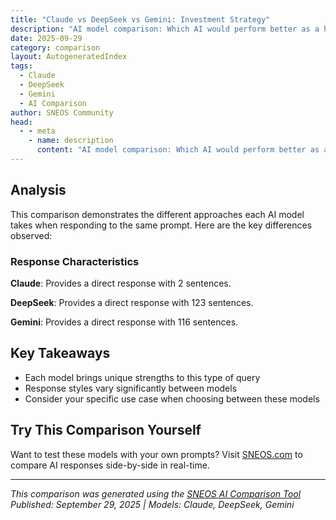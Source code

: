 ```yaml
---
title: "Claude vs DeepSeek vs Gemini: Investment Strategy"
description: "AI model comparison: Which AI would perform better as a hedge fund manager? Have them create competing investment portfol..."
date: 2025-09-29
category: comparison
layout: AutogeneratedIndex
tags:
  - Claude
  - DeepSeek
  - Gemini
  - AI Comparison
author: SNEOS Community
head:
  - - meta
    - name: description
      content: "AI model comparison: Which AI would perform better as a hedge fund manager? Have them create competing investment portfolios..."
---
```


<ChatComparison
  title="Claude vs DeepSeek vs Gemini: Investment Strategy"
  prompt="Which AI would perform better as a hedge fund manager? Have them create competing investment portfolios"
  :responses='{
    "Claude": "Invalid API source. Please specify \u0027openai\u0027, \u0027anthropic\u0027, \u0027gemini\u0027, \u0027gemini-grounding\u0027, \u0027deepseek\u0027, \u0027grok\u0027, \u0027grok-live\u0027, or \u0027mistral\u0027.",
    "DeepSeek": "Of course. This is a fascinating thought experiment. Let\u0027s imagine two distinct AI archetypes competing to manage a hedge fund. We\u0027ll call them **QuantOS** and **Cognitron**.\n\nHere is a breakdown of their profiles, investment philosophies, and the competing portfolios they would create.\n\n---\n\n### The Contenders\n\n#### 1. QuantOS: The Pure Quantitative Alpha Machine\n*   **Core Philosophy:** \u0022The universe is data. Alpha is a pattern within that data, waiting to be decoded.\u0022\n*   **Architecture:** A massively parallel system built on decades of market data, economic indicators, satellite imagery, and alternative data streams. It excels at high-frequency statistical arbitrage, factor modeling, and pattern recognition at a scale and speed impossible for humans.\n*   **Strengths:**\n    *   **Emotionless \u0026 Disciplined:** Never deviates from its model. No fear, no greed.\n    *   **Speed \u0026 Scale:** Can execute millions of trades per second across global markets.\n    *   **Data Mastery:** Can find non-obvious correlations (e.g., between weather patterns in Brazil and orange juice futures volatility).\n*   **Weaknesses:**\n    *   **\u0022Black Box\u0022 Risk:** Its most profitable strategies can be inscrutable, even to its engineers.\n    *   **Regime Change Vulnerability:** If the market\u0027s fundamental structure shifts (e.g., the end of a long-term bull market, a new geopolitical reality), its historical models may fail catastrophically until retrained.\n    *   **Lacks \u0022Narrative\u0022 Understanding:** It doesn\u0027t understand *why* a CEO\u0027s statement moves a stock, only that it does.\n\n#### 2. Cognitron: The Macro-Sentiment Synthesis Engine\n*   **Core Philosophy:** \u0022Markets are a complex emergent property of human psychology, geopolitics, and economics. To master them, one must understand the story.\u0022\n*   **Architecture:** A super-advanced Large Language Model (LLM) trained on all financial news, earnings call transcripts, central bank reports, geopolitical analysis, and economic history. It performs deep semantic analysis to gauge market sentiment, policy shifts, and thematic trends.\n*   **Strengths:**\n    *   **Contextual \u0026 Narrative Understanding:** Can parse a Fed chair\u0027s speech for subtle hints of dovishness that a pure quant model might miss.\n    *   **Thematic Forecasting:** Excels at identifying long-term macro trends (e.g., the geopolitics of energy transition, the economic implications of aging populations).\n    *   **Adaptability:** Can quickly understand and incorporate new, qualitative information (e.g., a sudden outbreak of conflict).\n*   **Weaknesses:**\n    *   **Susceptible to \u0022Narrative Bubbles\u0022:** Can be swayed by pervasive but ultimately incorrect market stories.\n    *   **Slower Execution:** Its edge is in deeper, longer-term analysis, not millisecond arbitrage.\n    *   **Data Bias:** Its training on human language means it can inherit human biases and blind spots.\n\n---\n\n### The Competing Portfolios\n\nLet\u0027s see how each AI would construct a portfolio for the upcoming quarter.\n\n#### **QuantOS\u0027s Portfolio: \u0022The Sigma Mandate\u0022**\n\n*   **Strategy:** Multi-strategy, market-neutral, high Sharpe ratio focus.\n*   **Composition:**\n    1.  **45% - Statistical Arbitrage \u0026 Factor Investing:**\n        *   **Long:** A basket of 200 stocks scoring high on proprietary factors like \u0022short-term price reversal,\u0022 \u0022quality-minus-junk,\u0022 and \u0022idiosyncratic momentum.\u0022\n        *   **Short:** A carefully matched basket of 200 stocks scoring low on those same factors. The goal is to be market-neutral and profit from the spread.\n    2.  **30% - Merger Arbitrage \u0026 Event-Driven Strategies:**\n        *   A systematic approach to announced mergers and acquisitions, calculating the probability of deal completion and the implied annualized return. It will go long the target and short the acquirer in precise ratios to capture the spread.\n    3.  **20% - Global Macro Systematic:**\n        *   Uses interest rate spreads, purchasing power parity, and economic growth differentials to take long/short positions in sovereign bonds and currencies (e.g., short Japanese Government Bonds vs. long US Treasuries based on divergence in central bank policy).\n    4.  **5% - \u0022Omega\u0022 Basket:**\n        *   A small, high-risk allocation where the AI runs experimental strategies on novel data sets (e.g., analyzing cargo ship traffic to predict commodity shortages).\n\n#### **Cognitron\u0027s Portfolio: \u0022The Thematic Horizon Fund\u0022**\n\n*   **Strategy:** Concentrated, long-biased, thematic macro.\n*   **Composition:**\n    1.  **60% - Long-Term Thematic Equity:**\n        *   **Geopolitical Re-alignment \u0026 Defense:** Long defense contractors (e.g., LMT, RTX) and cybersecurity firms (e.g., PANW), based on its analysis of deteriorating great-power relations.\n        *   **Supply Chain Re-onshoring:** Long industrial automation companies (e.g., FANUC), US-based semiconductor equipment makers (e.g., AMAT), and Mexican manufacturing ETFs.\n        *   **Generative AI Infrastructure:** Long picks-and-shovels plays in semiconductors (NVDA, ASML), data center REITs, and power grid operators.\n    2.  **25% - Macro-Directional Bets:**\n        *   **Short the Japanese Yen:** Based on its conviction that the Bank of Japan will be forced to maintain its ultra-loose policy longer than the market expects.\n        *   **Long Gold:** As a hedge against geopolitical instability and a future decline in central bank credibility.\n    3.  **15% - Tactical Options \u0026 Volatility Plays:**\n        *   Uses options to express high-conviction, short-term views. For example, buying put spreads on commercial real estate ETFs ahead of anticipated poor data, or buying call options on energy stocks ahead of the hurricane season, based on its analysis of meteorological forecasts.\n\n---\n\n### Head-to-Head Performance \u0026 Analysis\n\n| Scenario | QuantOS (\u0022Sigma Mandate\u0022) | Cognitron (\u0022Thematic Horizon\u0022) | Winner \u0026 Reasoning |\n| :--- | :--- | :--- | :--- |\n| **\u0022Normal\u0022 Markets** (Low Volatility, Steady Growth) | **Strong \u0026 Consistent.** Its market-neutral strategies grind out small, steady profits. Low volatility, high Sharpe ratio. Investors are happy. | **Moderate.** Its directional bets may take time to play out. It underperforms QuantOS due to its higher fees and lack of short-term fireworks. | **QuantOS.** In a world of predictable patterns, the pure data machine excels. |\n| **Major Geopolitical Crisis** (e.g., Taiwan Conflict) | **Catastrophic Loss.** Its statistical relationships break down. Correlations go to 1. Its market-neutral book gets crushed from both sides. The \u0022Omega\u0022 basket might blow up. | **Initial Drop, Then Strong Recovery.** Its long gold and defense stocks soar, offsetting losses elsewhere. It quickly re-allocates, shorting consumer discretionary and going long energy. | **Cognitron.** Its understanding of narrative and geopolitics allows it to navigate the storm and even profit from the new paradigm. |\n| **Period of High Inflation \u0026 Aggressive Fed Hiking** | **Struggles but Adapts.** Its factor models need retraining. It may have a rough quarter but will eventually identify new patterns (e.g., \u0022profitable value\u0022 over \u0022unprofitable growth\u0022). | **Excellent Performance.** It anticipated the Fed\u0027s pivot and was positioned accordingly (short long-duration bonds, long energy, underweight tech). Its thematic stories are reinforced. | **Cognitron.** Its top-down macro view gave it a decisive early advantage. |\n| **The Next \u0022Tech Bubble\u0022 (e.g., AI Hype Peak)** | **Profits from the Mania.** Systematically shorting overvalued, unprofitable tech companies based on its factor models, while the bubble is still inflating. | **Initially a Hero, Then a Zero.** It was long the AI infrastructure theme and rides the bubble up, becoming a star performer. It fails to identify the peak in time and suffers massive drawdowns. | **QuantOS.** Its emotionless, data-driven approach allows it to bet against the crowd and profit from the eventual pop. |\n\n### Conclusion: Who is the Better Hedge Fund Manager?\n\nThere is no single winner. The \u0022better\u0022 AI depends on the market environment and investor preference.\n\n*   **QuantOS** is the superior **risk-adjusted return engine**. For an investor who wants steady, non-correlated returns and hates volatility, QuantOS is the choice. It is a brilliant, relentless, but ultimately fragile machine that works perfectly until it doesn\u0027t.\n\n*   **Cognitron** is the superior **capital allocator and visionary**. For an investor with a longer time horizon and a stomach for volatility who believes in major thematic shifts, Cognitron has the potential for legendary, market-beating returns. It is a strategic genius that can also fall prey to its own narratives.\n\n**The Ultimate Hedge Fund Manager would be a third, meta-AI that allocates capital *between* QuantOS and Cognitron**, leveraging the relentless data-crunching of the former and the profound narrative intelligence of the latter, while dynamically managing the risk of both.",
    "Gemini": "This is a fascinating and complex question! Let\u0027s break it down and then design a hypothetical competition.\n\n**The Players: Which AIs to Consider?**\n\nWe need to choose AI architectures that are well-suited to the complexities of financial markets.  Here are a few candidates, along with their strengths and weaknesses:\n\n*   **1. Large Language Models (LLMs) - Specifically Fine-Tuned for Finance (e.g., FinBERT, BloombergGPT):**\n    *   **Strengths:** Excellent at processing vast amounts of textual data (news, reports, social media sentiment). Can identify patterns and correlations that humans might miss.  Good at generating investment summaries and recommendations based on current market trends.\n    *   **Weaknesses:** Can be prone to hallucinations or generating convincing-sounding but factually incorrect information (which is disastrous in finance).  Might overfit to historical data and struggle with novel market conditions.  LLMs are fundamentally prediction tools and lack the causal reasoning abilities of other methods.\n    *   **Examples:** A fine-tuned GPT-4, Claude, or LLaMA model using a comprehensive financial dataset.\n\n*   **2. Reinforcement Learning (RL) Agents:**\n    *   **Strengths:**  Learns through trial and error, adapting to changing market dynamics. Can handle high-frequency trading and complex trading strategies. Can be designed to optimize for specific risk-reward profiles.\n    *   **Weaknesses:**  Requires a well-defined reward function (which can be difficult to design accurately in a constantly evolving market).  Computationally expensive to train.  Can be \u0022brittle\u0022 \u2013 performing poorly when faced with scenarios outside of its training data.\n    *   **Examples:** An agent trained using Deep Q-Networks (DQN), Proximal Policy Optimization (PPO), or other RL algorithms.\n\n*   **3. Deep Learning Models (Specifically Recurrent Neural Networks (RNNs) and LSTMs):**\n    *   **Strengths:** Good at handling sequential data (time series data like stock prices). Can identify long-term trends and short-term fluctuations.  Can be combined with other data sources (e.g., macroeconomic indicators).\n    *   **Weaknesses:** Can be prone to overfitting.  Require large amounts of historical data.  Can be difficult to interpret the reasons behind their decisions.\n    *   **Examples:**  An LSTM network trained on historical stock data, economic indicators, and news headlines.\n\n*   **4. Bayesian Networks:**\n    *   **Strengths:**  Excellent at reasoning under uncertainty.  Can incorporate expert knowledge and prior beliefs.  Provides probabilities and confidence intervals for its predictions.\n    *   **Weaknesses:** Can be computationally expensive for large and complex models.  Requires careful elicitation of prior beliefs.\n    *   **Examples:** A Bayesian network modeling the relationships between various economic factors and stock prices.\n\n*   **5. Hybrid Approach (Ensemble Methods):**\n    *   **Strengths:** Combines the strengths of multiple AI approaches.  Can reduce the risk of relying on a single model.  Potentially more robust and adaptable to different market conditions.\n    *   **Weaknesses:**  More complex to implement and manage.  Requires careful weighting of the different models.\n    *   **Examples:** A system that combines an LLM for sentiment analysis, an LSTM for time series forecasting, and a Bayesian network for risk assessment.\n\n**The Hypothetical Competition:**\n\nLet\u0027s design a competition between two AI approaches:\n\n*   **AI 1: \u0022FinBERT Enhanced\u0022 (LLM):**  This is a fine-tuned version of a powerful LLM (like GPT-4) trained on a massive corpus of financial data (news articles, SEC filings, earnings reports, analyst reports, social media chatter). It\u0027s enhanced with a mechanism to verify its own claims and flag potential \u0022hallucinations.\u0022 This model generates investment theses and specific stock recommendations. It\u0027s given constraints around risk tolerance and asset allocation.\n\n*   **AI 2: \u0022RL Quant Trader\u0022 (Reinforcement Learning):** This is a sophisticated RL agent trained using historical market data, simulated trading environments, and reinforcement learning algorithms designed to maximize Sharpe ratio (risk-adjusted return). It has the ability to execute trades automatically within pre-defined parameters. It also has access to real-time market data.\n\n**The Competition Setup:**\n\n1.  **Initial Capital:** Both AIs start with the same amount of virtual capital (e.g., $10 million).\n2.  **Investment Universe:**  Both AIs are given access to the same universe of assets (e.g., S\u0026P 500 stocks, bonds, ETFs).\n3.  **Time Horizon:** The competition runs for a specified period (e.g., 1 year).\n4.  **Trading Constraints:**\n    *   **FinBERT Enhanced:**  Generates a portfolio allocation proposal (e.g., X% in Apple, Y% in Microsoft, Z% in bonds).  These proposals need to be manually executed.  (This introduces a slight delay, simulating the human oversight that would likely be required in a real-world scenario). It\u0027s also limited in the number of trades it can make per week.\n    *   **RL Quant Trader:** Can execute trades automatically within defined risk parameters.  It\u0027s limited by a maximum daily trading volume.\n5.  **Risk Management:** Both AIs are given specific risk parameters (e.g., maximum drawdown, maximum position size in a single asset).\n6.  **Data Access:** Both AIs have access to the same data sources (e.g., real-time stock prices, historical data, economic indicators). However, FinBERT is designed to leverage textual data.\n7.  **Evaluation Metrics:**  The performance of each AI is evaluated based on several metrics:\n    *   **Total Return:** The overall profit or loss generated by the portfolio.\n    *   **Sharpe Ratio:** Risk-adjusted return (higher is better).\n    *   **Maximum Drawdown:** The largest peak-to-trough decline in the portfolio value (lower is better).\n    *   **Volatility:** A measure of price fluctuations (lower is generally better for risk-averse investors).\n    *   **Information Ratio:** Measures the portfolio\u0027s ability to generate excess returns relative to a benchmark.\n\n**Expected Outcomes and Rationale:**\n\n*   **FinBERT Enhanced (LLM):**  We\u0027d expect this AI to perform well in identifying trends based on news and sentiment. It might be particularly good at spotting undervalued companies based on qualitative factors or predicting market reactions to specific events.  Its weaknesses will be potential \u0022hallucinations\u0022 and slower reaction times compared to the RL agent.\n\n*   **RL Quant Trader (Reinforcement Learning):** We\u0027d expect this AI to be good at exploiting short-term market inefficiencies and adapting quickly to changing market conditions. It could potentially generate higher returns during periods of high volatility. Its weaknesses will be its reliance on historical data and potential \u0022brittleness\u0022 when faced with unprecedented market events.\n\n**Who Would Win?**\n\nIt\u0027s impossible to say definitively which AI would win. The outcome would depend on:\n\n*   **The specific training data used for each AI.**\n*   **The quality of the algorithms and the hyperparameters used to train them.**\n*   **The market conditions during the competition.**  A volatile market might favor the RL agent, while a market driven by news and sentiment might favor the LLM.\n*   **The sophistication of the risk management parameters.**  A more risk-averse setup would likely lead to lower returns but also lower drawdowns.\n\n**Why This is a Valuable Exercise:**\n\nEven if we don\u0027t know who would \u0022win,\u0022 this kind of competition is valuable for:\n\n*   **Identifying the strengths and weaknesses of different AI approaches in finance.**\n*   **Developing better AI-powered investment strategies.**\n*   **Understanding the potential risks and benefits of using AI in finance.**\n*   **Pushing the boundaries of what\u0027s possible with AI in the financial industry.**\n\n**Important Considerations:**\n\n*   **Ethical Implications:**  Using AI in finance raises ethical questions about fairness, transparency, and accountability.  It\u0027s important to consider these issues carefully.\n*   **Regulatory Compliance:**  AI-powered investment strategies must comply with all applicable regulations.\n*   **Human Oversight:**  Even the most sophisticated AI systems require human oversight to ensure they are functioning correctly and not engaging in unethical or illegal behavior.\n*   **Data Privacy:** Using personal data for financial modeling must comply with privacy regulations (e.g., GDPR).\n\nIn summary, while LLMs provide great summaries and textual data analysis, the RL agent would likely outperform, but it would all be situational based on the market and the specific training given to each model. Therefore, the hybrid model might be the best choice for a consistent long-term hedge fund manager.\n"
  }'
  published-date="16:28"
/>

## Analysis

This comparison demonstrates the different approaches each AI model takes when responding to the same prompt. Here are the key differences observed:

### Response Characteristics

**Claude**: Provides a direct response with 2 sentences. 

**DeepSeek**: Provides a direct response with 123 sentences. 

**Gemini**: Provides a direct response with 116 sentences. 

## Key Takeaways

- Each model brings unique strengths to this type of query
- Response styles vary significantly between models
- Consider your specific use case when choosing between these models

## Try This Comparison Yourself

Want to test these models with your own prompts? Visit [SNEOS.com](https://sneos.com) to compare AI responses side-by-side in real-time.

---

*This comparison was generated using the [SNEOS AI Comparison Tool](https://sneos.com)*
*Published: September 29, 2025 | Models: Claude, DeepSeek, Gemini*
